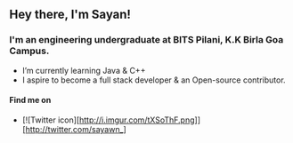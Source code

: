 ## Hey there, I'm **Sayan**! 

### I'm an engineering undergraduate at BITS Pilani, K.K Birla Goa Campus. 

- I’m currently learning Java & C++
- I aspire to become a full stack developer & an Open-source contributor.

#### Find me on 
- [![Twitter icon][http://i.imgur.com/tXSoThF.png]][http://twitter.com/sayawn_]

